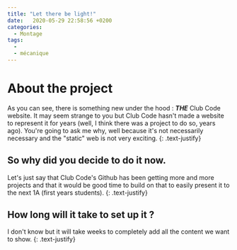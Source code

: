 ```yaml
---
title: "Let there be light!"
date:   2020-05-29 22:58:56 +0200
categories:
  - Montage
tags:
  - 
  - mécanique
---
```


# About the project

As you can see, there is something new under the hood : ***THE*** Club Code website.
It may seem strange to you but Club Code hasn't made a website to represent it for years (well, I think there was a project to do so, years ago). You're going to ask me why, well because it's not necessarily necessary and the "static" web is not very exciting.
{: .text-justify}


## So why did you decide to do it now.

Let's just say that Club Code's Github has been getting more and more projects and that it would be good time to build on that to easily present it to the next 1A (first years students).
{: .text-justify}

## How long will it take to set up it ?

I don't know but it will take weeks to completely add all the content we want to show.
{: .text-justify}

